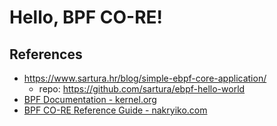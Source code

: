 # Hello, BPF CO-RE!



## References

* https://www.sartura.hr/blog/simple-ebpf-core-application/
  * repo: https://github.com/sartura/ebpf-hello-world
* [BPF Documentation - kernel.org](https://www.kernel.org/doc/html/latest/bpf/)
* [BPF CO-RE Reference Guide - nakryiko.com](https://nakryiko.com/posts/bpf-core-reference-guide/)
